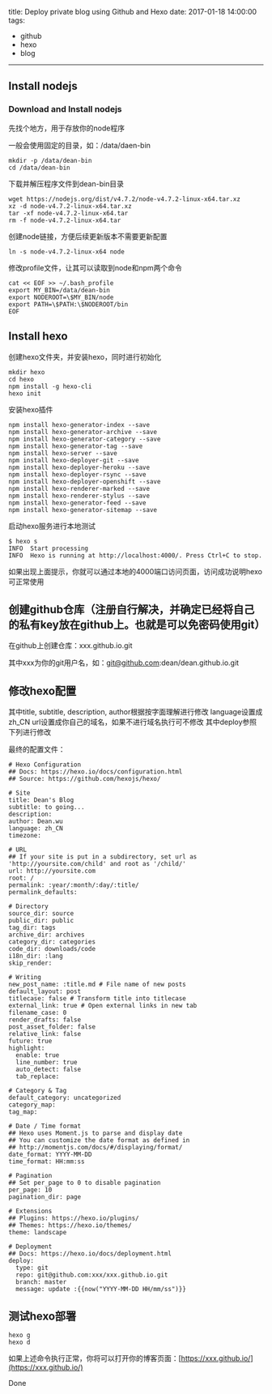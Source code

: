 title: Deploy private blog using Github and Hexo
date: 2017-01-18 14:00:00
tags:
- github
- hexo
- blog
---

## Install nodejs

### Download and Install nodejs

先找个地方，用于存放你的node程序

一般会使用固定的目录，如：/data/daen-bin

```
mkdir -p /data/dean-bin
cd /data/dean-bin
```

下载并解压程序文件到dean-bin目录

```
wget https://nodejs.org/dist/v4.7.2/node-v4.7.2-linux-x64.tar.xz
xz -d node-v4.7.2-linux-x64.tar.xz
tar -xf node-v4.7.2-linux-x64.tar
rm -f node-v4.7.2-linux-x64.tar
```

创建node链接，方便后续更新版本不需要更新配置

```
ln -s node-v4.7.2-linux-x64 node
```

修改profile文件，让其可以读取到node和npm两个命令

```
cat << EOF >> ~/.bash_profile
export MY_BIN=/data/dean-bin
export NODEROOT=\$MY_BIN/node
export PATH=\$PATH:\$NODEROOT/bin
EOF
```

## Install hexo

创建hexo文件夹，并安装hexo，同时进行初始化

```
mkdir hexo
cd hexo
npm install -g hexo-cli
hexo init
```

安装hexo插件

```
npm install hexo-generator-index --save
npm install hexo-generator-archive --save
npm install hexo-generator-category --save
npm install hexo-generator-tag --save
npm install hexo-server --save
npm install hexo-deployer-git --save
npm install hexo-deployer-heroku --save
npm install hexo-deployer-rsync --save
npm install hexo-deployer-openshift --save
npm install hexo-renderer-marked --save
npm install hexo-renderer-stylus --save
npm install hexo-generator-feed --save
npm install hexo-generator-sitemap --save
```

启动hexo服务进行本地测试

```
$ hexo s
INFO  Start processing
INFO  Hexo is running at http://localhost:4000/. Press Ctrl+C to stop.
```

如果出现上面提示，你就可以通过本地的4000端口访问页面，访问成功说明hexo可正常使用


## 创建github仓库（注册自行解决，并确定已经将自己的私有key放在github上。也就是可以免密码使用git）

在github上创建仓库：xxx.github.io.git

其中xxx为你的git用户名，如：git@github.com:dean/dean.github.io.git

## 修改hexo配置

其中title, subtitle, description, author根据按字面理解进行修改
language设置成zh_CN
url设置成你自己的域名，如果不进行域名执行可不修改
其中deploy参照下列进行修改

最终的配置文件：

```
# Hexo Configuration
## Docs: https://hexo.io/docs/configuration.html
## Source: https://github.com/hexojs/hexo/

# Site
title: Dean's Blog
subtitle: to going...
description:
author: Dean.wu
language: zh_CN
timezone:

# URL
## If your site is put in a subdirectory, set url as 'http://yoursite.com/child' and root as '/child/'
url: http://yoursite.com
root: /
permalink: :year/:month/:day/:title/
permalink_defaults:

# Directory
source_dir: source
public_dir: public
tag_dir: tags
archive_dir: archives
category_dir: categories
code_dir: downloads/code
i18n_dir: :lang
skip_render:

# Writing
new_post_name: :title.md # File name of new posts
default_layout: post
titlecase: false # Transform title into titlecase
external_link: true # Open external links in new tab
filename_case: 0
render_drafts: false
post_asset_folder: false
relative_link: false
future: true
highlight:
  enable: true
  line_number: true
  auto_detect: false
  tab_replace:

# Category & Tag
default_category: uncategorized
category_map:
tag_map:

# Date / Time format
## Hexo uses Moment.js to parse and display date
## You can customize the date format as defined in
## http://momentjs.com/docs/#/displaying/format/
date_format: YYYY-MM-DD
time_format: HH:mm:ss

# Pagination
## Set per_page to 0 to disable pagination
per_page: 10
pagination_dir: page

# Extensions
## Plugins: https://hexo.io/plugins/
## Themes: https://hexo.io/themes/
theme: landscape

# Deployment
## Docs: https://hexo.io/docs/deployment.html
deploy:
  type: git
  repo: git@github.com:xxx/xxx.github.io.git
  branch: master
  message: update :{{now("YYYY-MM-DD HH/mm/ss")}}
```

## 测试hexo部署

```
hexo g
hexo d
```

如果上述命令执行正常，你将可以打开你的博客页面：[https://xxx.github.io/](https://xxx.github.io/)

Done
